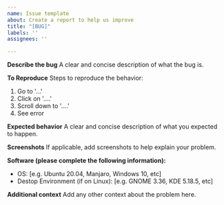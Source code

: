 ```yaml
---
name: Issue template
about: Create a report to help us improve
title: "[BUG]"
labels: ''
assignees: ''

---
```


**Describe the bug**
A clear and concise description of what the bug is.

**To Reproduce**
Steps to reproduce the behavior:
1. Go to '...'
2. Click on '....'
3. Scroll down to '....'
4. See error

**Expected behavior**
A clear and concise description of what you expected to happen.

**Screenshots**
If applicable, add screenshots to help explain your problem.

**Software (please complete the following information):**
 - OS: [e.g. Ubuntu 20.04, Manjaro, Windows 10, etc]
 - Destop Environment (if on Linux): [e.g. GNOME 3.36, KDE 5.18.5, etc]

**Additional context**
Add any other context about the problem here.
